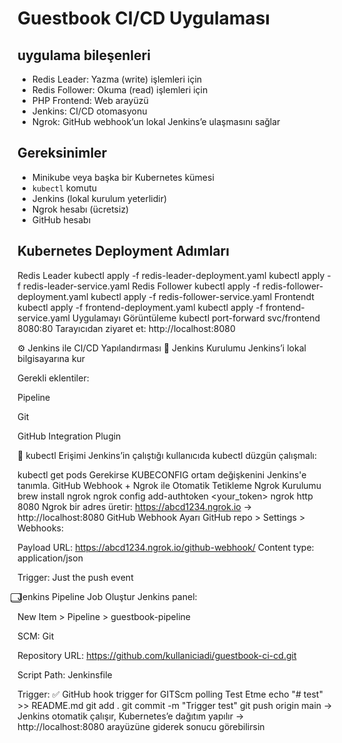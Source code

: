 # Guestbook CI/CD Uygulaması

## uygulama bileşenleri
- Redis Leader: Yazma (write) işlemleri için
- Redis Follower: Okuma (read) işlemleri için
- PHP Frontend: Web arayüzü
- Jenkins: CI/CD otomasyonu
- Ngrok: GitHub webhook’un lokal Jenkins’e ulaşmasını sağlar

## Gereksinimler
- Minikube veya başka bir Kubernetes kümesi
- `kubectl` komutu
- Jenkins (lokal kurulum yeterlidir)
- Ngrok hesabı (ücretsiz)
- GitHub hesabı

## Kubernetes Deployment Adımları

Redis Leader
kubectl apply -f redis-leader-deployment.yaml
kubectl apply -f redis-leader-service.yaml
Redis Follower
kubectl apply -f redis-follower-deployment.yaml
kubectl apply -f redis-follower-service.yaml
Frontendt
kubectl apply -f frontend-deployment.yaml
kubectl apply -f frontend-service.yaml
Uygulamayı Görüntüleme
kubectl port-forward svc/frontend 8080:80
Tarayıcıdan ziyaret et:
http://localhost:8080

⚙️ Jenkins ile CI/CD Yapılandırması
🔧 Jenkins Kurulumu
Jenkins’i lokal bilgisayarına kur

Gerekli eklentiler:

Pipeline

Git

GitHub Integration Plugin

🔑 kubectl Erişimi
Jenkins’in çalıştığı kullanıcıda kubectl düzgün çalışmalı:


kubectl get pods
Gerekirse KUBECONFIG ortam değişkenini Jenkins'e tanımla.
GitHub Webhook + Ngrok ile Otomatik Tetikleme
Ngrok Kurulumu
brew install ngrok
ngrok config add-authtoken <your_token>
ngrok http 8080
Ngrok bir adres üretir:
https://abcd1234.ngrok.io → http://localhost:8080
GitHub Webhook Ayarı
GitHub repo > Settings > Webhooks:

Payload URL:
https://abcd1234.ngrok.io/github-webhook/
Content type: application/json

Trigger: Just the push event

⃣Jenkins Pipeline Job Oluştur
Jenkins panel:

New Item > Pipeline > guestbook-pipeline

SCM: Git

Repository URL: https://github.com/kullaniciadi/guestbook-ci-cd.git

Script Path: Jenkinsfile

Trigger: ✅ GitHub hook trigger for GITScm polling
 Test Etme
echo "# test" >> README.md
git add .
git commit -m "Trigger test"
git push origin main
→ Jenkins otomatik çalışır, Kubernetes’e dağıtım yapılır
→ http://localhost:8080 arayüzüne giderek sonucu görebilirsin


